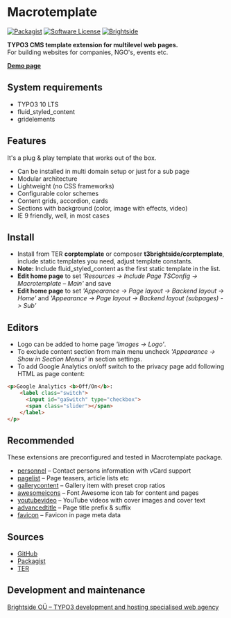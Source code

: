 # Macrotemplate
[![Packagist](https://img.shields.io/packagist/v/t3brightside/macrotemplate.svg?style=flat)](https://packagist.org/packages/t3brightside/macrotemplate)
[![Software License](https://img.shields.io/badge/license-GPLv2-brightgreen.svg?style=flat)](LICENSE)
[![Brightside](https://img.shields.io/badge/by-t3brightside.com-orange.svg?style=flat)](https://t3brightside.com)

**TYPO3 CMS template extension for multilevel web pages.**
<br />For building websites for companies, NGO's, events etc.

**[Demo page](https://macrotemplate.t3brightside.com/)**

## System requirements

- TYPO3 10 LTS
- fluid_styled_content
- gridelements

## Features

It's a plug & play template that works out of the box.

- Can be installed in multi domain setup or just for a sub page
- Modular architecture
- Lightweight (no CSS frameworks)
- Configurable color schemes
- Content grids, accordion, cards
- Sections with background (color, image with effects, video)
- IE 9 friendly, well, in most cases

## Install
- Install from TER **corptemplate** or composer **t3brightside/corptemplate**, include static templates you need, adjust template constants.
- **Note:** Include fluid_styled_content as the first static template in the list.
- **Edit home page** to set _'Resources -> Include Page TSConfig -> Macrotemplate – Main'_ and save
- **Edit home page** to set _'Appearance -> Page layout -> Backend layout -> Home'_ and _'Appearance -> Page layout -> Backend layout (subpages) -> Sub'_

## Editors
- Logo can be added to home page _'Images -> Logo'_.
- To exclude content section from main menu uncheck _'Appearance -> Show in Section Menus'_ in section settings.
- To add Google Analytics on/off switch to the privacy page add following HTML as page content:
```html
<p>Google Analytics <b>Off/On</b>:
    <label class="switch">
      <input id="gaSwitch" type="checkbox">
      <span class="slider"></span>
    </label>
</p>
```

## Recommended
These extensions are preconfigured and tested in Macrotemplate package.
- [personnel](https://extensions.typo3.org/extension/personnel/) – Contact persons information with vCard support
- [pagelist](https://extensions.typo3.org/extension/pagelist/) – Page teasers, article lists etc
- [gallerycontent](https://extensions.typo3.org/extension/gallerycontent/) – Gallery item with preset crop ratios
- [awesomeicons](https://extensions.typo3.org/extension/awesomeicons/) – Font Awesome icon tab for content and pages
- [youtubevideo](https://extensions.typo3.org/extension/youtubevideo/) – YouTube videos with cover images and cover text
- [advancedtitle](https://extensions.typo3.org/extension/advancedtitle/) – Page title prefix & suffix
- [favicon](https://extensions.typo3.org/extension/favicon/) – Favicon in page meta data

## Sources

- [GitHub](https://github.com/t3brightside/macrotemplate)
- [Packagist](https://packagist.org/packages/t3brightside/macrotemplate)
- [TER](https://extensions.typo3.org/extension/macrotemplate/)

## Development and maintenance

[Brightside OÜ – TYPO3 development and hosting specialised web agency](https://t3brightside.com/)
